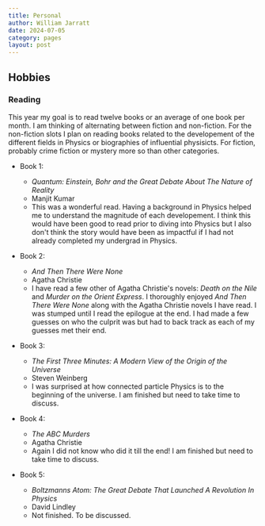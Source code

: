 ```yaml
---
title: Personal
author: William Jarratt
date: 2024-07-05
category: pages
layout: post
---
```


## Hobbies
### Reading
This year my goal is to read twelve books or an average of one book per month. I am thinking of alternating between fiction and non-fiction. For the non-fiction slots I plan on reading books related to the developement of the different fields in Physics or biographies of influential physisicts. For fiction, probably crime fiction or mystery more so than other categories.

- Book 1:

  - *Quantum: Einstein, Bohr and the Great Debate About The Nature of Reality*
  - Manjit Kumar
  - This was a wonderful read. Having a background in Physics helped me to understand the magnitude of each developement. I think this would have been good to read prior to diving into Physics but I also don't think the story would have been as impactful if I had not already completed my undergrad in Physics.
  
- Book 2:

  - *And Then There Were None*
  - Agatha Christie
  - I have read a few other of Agatha Christie's novels: *Death on the Nile* and *Murder on the Orient Express*. I thoroughly enjoyed *And Then There Were None* along with the Agatha Christie novels I have read. I was stumped until I read the epilogue at the end. I had made a few guesses on who the culprit was but had to back track as each of my guesses met their end.

- Book 3:

  - *The First Three Minutes: A Modern View of the Origin of the Universe*
  - Steven Weinberg
  - I was surprised at how connected particle Physics is to the beginning of the universe. I am finished but need to take time to discuss.

- Book 4:

  - *The ABC Murders*
  - Agatha Christie
  - Again I did not know who did it till the end! I am finished but need to take time to discuss.

- Book 5:

  - *Boltzmanns Atom: The Great Debate That Launched A Revolution In Physics*
  - David Lindley
  - Not finished. To be discussed.
